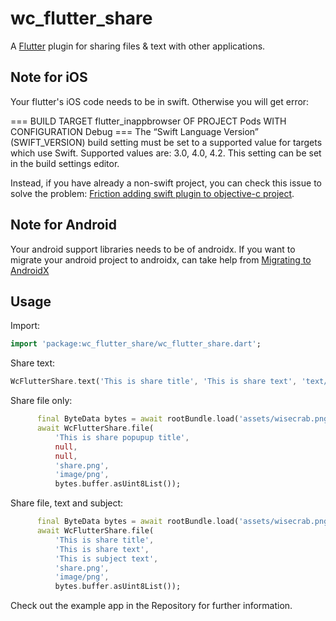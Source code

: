 # wc_flutter_share

A [Flutter](https://flutter.io) plugin for sharing files & text with other applications.

## Note for iOS

Your flutter's iOS code needs to be in swift. Otherwise you will get error:

=== BUILD TARGET flutter_inappbrowser OF PROJECT Pods WITH CONFIGURATION Debug ===
The “Swift Language Version” (SWIFT_VERSION) build setting must be set to a supported value for targets which use Swift. Supported values are: 3.0, 4.0, 4.2. This setting can be set in the build settings editor.

Instead, if you have already a non-swift project, you can check this issue to solve the problem: [Friction adding swift plugin to objective-c project](https://github.com/flutter/flutter/issues/16049).

## Note for Android
Your android support libraries needs to be of androidx.
If you want to migrate your android project to androidx, can take help from [Migrating to AndroidX](https://developer.android.com/jetpack/androidx/migrate)


## Usage
Import:

```dart
import 'package:wc_flutter_share/wc_flutter_share.dart';
```

Share text:

```dart
WcFlutterShare.text('This is share title', 'This is share text', 'text/plain');
```

Share file only:

```dart
      final ByteData bytes = await rootBundle.load('assets/wisecrab.png');
      await WcFlutterShare.file(
          'This is share popupup title',
          null,
          null,
          'share.png',
          'image/png',
          bytes.buffer.asUint8List());
```

Share file, text and subject:

```dart
      final ByteData bytes = await rootBundle.load('assets/wisecrab.png');
      await WcFlutterShare.file(
          'This is share title',
          'This is share text',
          'This is subject text',
          'share.png',
          'image/png',
          bytes.buffer.asUint8List());

```

Check out the example app in the Repository for further information.
